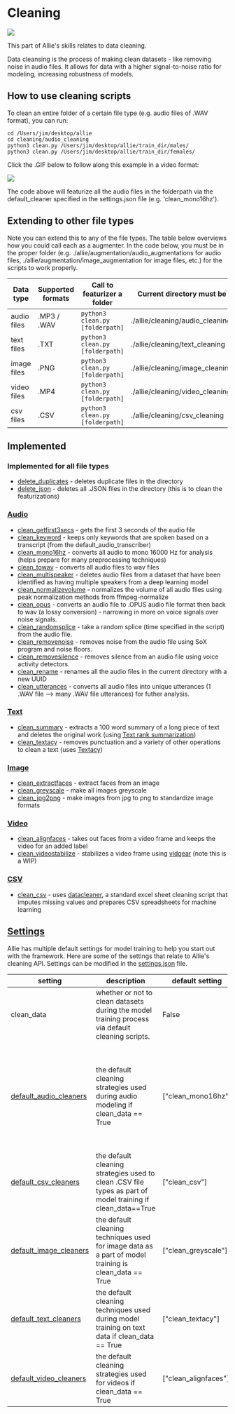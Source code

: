 # Cleaning

![](https://github.com/jim-schwoebel/allie/blob/master/annotation/helpers/assets/clean.png)

This part of Allie's skills relates to data cleaning.

Data cleansing is the process of making clean datasets - like removing noise in audio files. It allows for data with a higher signal-to-noise ratio for modeling, increasing robustness of models.

## How to use cleaning scripts

To clean an entire folder of a certain file type (e.g. audio files of .WAV format), you can run:

```python3
cd /Users/jim/desktop/allie
cd cleaning/audio_cleaning
python3 clean.py /Users/jim/desktop/allie/train_dir/males/
python3 clean.py /Users/jim/desktop/allie/train_dir/females/
```

Click the .GIF below to follow along this example in a video format:

[![](https://github.com/jim-schwoebel/allie/blob/master/annotation/helpers/assets/clean.gif)](https://www.youtube.com/watch?v=iXSE2vE6XV8&list=PL_D3Oayw4KAqvwWGxE0VWA9-r3LNKrUrU&index=5)

The code above will featurize all the audio files in the folderpath via the default_cleaner specified in the settings.json file (e.g. 'clean_mono16hz'). 

## Extending to other file types

Note you can extend this to any of the file types. The table below overviews how you could call each as a augmenter. In the code below, you must be in the proper folder (e.g. ./allie/augmentation/audio_augmentations for audio files, ./allie/augmentation/image_augmentation for image files, etc.) for the scripts to work properly.

| Data type | Supported formats | Call to featurizer a folder | Current directory must be | 
| --------- |  --------- |  --------- | --------- | 
| audio files | .MP3 / .WAV | ```python3 clean.py [folderpath]``` | ./allie/cleaning/audio_cleaning | 
| text files | .TXT | ```python3 clean.py [folderpath]``` | ./allie/cleaning/text_cleaning| 
| image files | .PNG | ```python3 clean.py [folderpath]``` | ./allie/cleaning/image_cleaning | 
| video files | .MP4 | ```python3 clean.py [folderpath]``` |./allie/cleaning/video_cleaning| 
| csv files | .CSV | ```python3 clean.py [folderpath]``` | ./allie/cleaning/csv_cleaning | 

## Implemented

### Implemented for all file types 
* [delete_duplicates](https://github.com/jim-schwoebel/allie/blob/master/cleaning/audio_cleaning/clean.py#L357) - deletes duplicate files in the directory 
* [delete_json](https://github.com/jim-schwoebel/allie/blob/master/cleaning/audio_cleaning/clean.py#L381) - deletes all .JSON files in the directory (this is to clean the featurizations) 

### [Audio](https://github.com/jim-schwoebel/allie/tree/master/cleaning/audio_cleaning)
* [clean_getfirst3secs](https://github.com/jim-schwoebel/allie/blob/master/cleaning/audio_cleaning/clean_getfirst3secs.py) - gets the first 3 seconds of the audio file
* [clean_keyword](https://github.com/jim-schwoebel/allie/blob/master/cleaning/audio_cleaning/clean_keyword.py) - keeps only keywords that are spoken based on a transcript (from the default_audio_transcriber)
* [clean_mono16hz](https://github.com/jim-schwoebel/allie/blob/master/cleaning/audio_cleaning/clean_mono16hz.py) - converts all audio to mono 16000 Hz for analysis (helps prepare for many preprocessing techniques)
* [clean_towav](https://github.com/jim-schwoebel/allie/blob/master/cleaning/audio_cleaning/clean_towav.py) - converts all audio files to wav files
* [clean_multispeaker](https://github.com/jim-schwoebel/allie/blob/master/cleaning/audio_cleaning/clean_multispeaker.py) - deletes audio files from a dataset that have been identified as having multiple speakers from a deep learning model
* [clean_normalizevolume](https://github.com/jim-schwoebel/allie/blob/master/cleaning/audio_cleaning/clean_normalizevolume.py) - normalizes the volume of all audio files using peak normalization methods from ffmpeg-normalize
* [clean_opus](https://github.com/jim-schwoebel/allie/blob/master/cleaning/audio_cleaning/clean_opus.py) - converts an audio file to .OPUS audio file format then back to wav (a lossy conversion) - narrowing in more on voice signals over noise signals.
* [clean_randomsplice](https://github.com/jim-schwoebel/allie/blob/master/cleaning/audio_cleaning/clean_randomsplice.py) - take a random splice (time specified in the script) from the audio file.
* [clean_removenoise](https://github.com/jim-schwoebel/allie/blob/master/cleaning/audio_cleaning/clean_removenoise.py) - removes noise from the audio file using SoX program and noise floors.
* [clean_removesilence](https://github.com/jim-schwoebel/allie/blob/master/cleaning/audio_cleaning/clean_removesilence.py) - removes silence from an audio file using voice activity detectors.
* [clean_rename](https://github.com/jim-schwoebel/allie/blob/master/cleaning/audio_cleaning/clean_rename.py) - renames all the audio files in the current directory with a new UUID
* [clean_utterances](https://github.com/jim-schwoebel/allie/blob/master/cleaning/audio_cleaning/clean_utterances.py) - converts all audio files into unique utterances (1 .WAV file --> many .WAV file utterances) for futher analysis.

### [Text](https://github.com/jim-schwoebel/allie/tree/master/cleaning/text_cleaning)
* [clean_summary](https://github.com/jim-schwoebel/allie/blob/master/cleaning/text_cleaning/clean_summary.py) - extracts a 100 word summary of a long piece of text and deletes the original work (using [Text rank summarization](https://github.com/davidadamojr/TextRank))
* [clean_textacy](https://github.com/jim-schwoebel/allie/blob/master/cleaning/text_cleaning/clean_textacy.py) - removes punctuation and a variety of other operations to clean a text (uses [Textacy](https://chartbeat-labs.github.io/textacy/build/html/api_reference/text_processing.html))

### [Image](https://github.com/jim-schwoebel/allie/tree/master/cleaning/image_cleaning)
* [clean_extractfaces](https://github.com/jim-schwoebel/allie/blob/master/cleaning/image_cleaning/clean_extractfaces.py) - extract faces from an image
* [clean_greyscale](https://github.com/jim-schwoebel/allie/blob/master/cleaning/image_cleaning/clean_greyscale.py) - make all images greyscale 
* [clean_jpg2png](https://github.com/jim-schwoebel/allie/blob/master/cleaning/image_cleaning/clean_jpg2png.py) - make images from jpg to png to standardize image formats

### [Video](https://github.com/jim-schwoebel/allie/tree/master/cleaning/video_cleaning)
* [clean_alignfaces](https://github.com/jim-schwoebel/allie/blob/master/cleaning/video_cleaning/clean_alignfaces.py) - takes out faces from a video frame and keeps the video for an added label
* [clean_videostabilize](https://github.com/jim-schwoebel/allie/blob/master/cleaning/video_cleaning/clean_videostabilize.py) - stabilizes a video frame using [vidgear](https://github.com/abhiTronix/vidgear) (note this is a WIP)

### [CSV](https://github.com/jim-schwoebel/allie/tree/master/cleaning/csv_cleaning)
* [clean_csv](https://github.com/jim-schwoebel/allie/blob/master/cleaning/csv_cleaning/clean_csv.py) - uses [datacleaner](https://github.com/rhiever/datacleaner), a standard excel sheet cleaning script that imputes missing values and prepares CSV spreadsheets for machine learning

## [Settings](https://github.com/jim-schwoebel/allie/blob/master/settings.json)

Allie has multiple default settings for model training to help you start out with the framework. Here are some of the settings that relate to Allie's cleaning API. Settings can be modified in the [settings.json](https://github.com/jim-schwoebel/allie/blob/master/settings.json) file. 


| setting | description | default setting | all options | 
|------|------|------|------| 
| clean_data | whether or not to clean datasets during the model training process via default cleaning scripts. | False | True, False | 
| [default_audio_cleaners](https://github.com/jim-schwoebel/allie/tree/master/cleaning/audio_cleaning) | the default cleaning strategies used during audio modeling if clean_data == True | ["clean_mono16hz"] | ["clean_getfirst3secs", "clean_keyword", "clean_mono16hz", "clean_towav", "clean_multispeaker", "clean_normalizevolume", "clean_opus", "clean_randomsplice", "clean_removenoise", "clean_removesilence", "clean_rename", "clean_utterances"] |
| [default_csv_cleaners](https://github.com/jim-schwoebel/allie/tree/master/cleaning/csv_cleaning) | the default cleaning strategies used to clean .CSV file types as part of model training if clean_data==True | ["clean_csv"] | ["clean_csv"] | 
| [default_image_cleaners](https://github.com/jim-schwoebel/allie/tree/master/cleaning/image_cleaning) | the default cleaning techniques used for image data as a part of model training is clean_data == True| ["clean_greyscale"] |["clean_extractfaces", "clean_greyscale", "clean_jpg2png"] | 
| [default_text_cleaners](https://github.com/jim-schwoebel/allie/tree/master/cleaning/text_cleaning) | the default cleaning techniques used during model training on text data if clean_data == True| ["clean_textacy"] | ["clean_summary", "clean_textacy"]  | 
| [default_video_cleaners](https://github.com/jim-schwoebel/allie/tree/master/cleaning/video_cleaning) | the default cleaning strategies used for videos if clean_data == True | ["clean_alignfaces"] | ["clean_alignfaces", "clean_videostabilize"] | 
